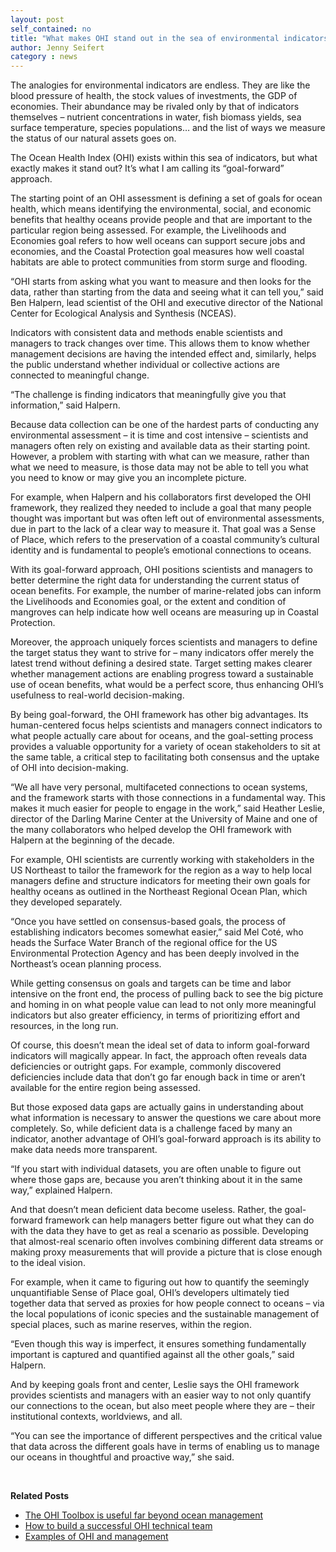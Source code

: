 ```yaml
---
layout: post
self_contained: no
title: "What makes OHI stand out in the sea of environmental indicators?"
author: Jenny Seifert
category : news 
---
```

The analogies for environmental indicators are endless. They are like the blood pressure of health, the stock values of investments, the GDP of economies. Their abundance may be rivaled only by that of indicators themselves – nutrient concentrations in water, fish biomass yields, sea surface temperature, species populations… and the list of ways we measure the status of our natural assets goes on.

The Ocean Health Index (OHI) exists within this sea of indicators, but what exactly makes it stand out? It’s what I am calling its “goal-forward” approach. 

The starting point of an OHI assessment is defining a set of goals for ocean health, which means identifying the environmental, social, and economic benefits that healthy oceans provide people and that are important to the particular region being assessed. For example, the Livelihoods and Economies goal refers to how well oceans can support secure jobs and economies, and the Coastal Protection goal measures how well coastal habitats are able to protect communities from storm surge and flooding. 

“OHI starts from asking what you want to measure and then looks for the data, rather than starting from the data and seeing what it can tell you,” said Ben Halpern, lead scientist of the OHI and executive director of the National Center for Ecological Analysis and Synthesis (NCEAS).

Indicators with consistent data and methods enable scientists and managers to track changes over time. This allows them to know whether management decisions are having the intended effect and, similarly, helps the public understand whether individual or collective actions are connected to meaningful change. 

“The challenge is finding indicators that meaningfully give you that information,” said Halpern.

Because data collection can be one of the hardest parts of conducting any environmental assessment – it is time and cost intensive – scientists and managers often rely on existing and available data as their starting point. However, a problem with starting with what can we measure, rather than what we need to measure, is those data may not be able to tell you what you need to know or may give you an incomplete picture. 

For example, when Halpern and his collaborators first developed the OHI framework, they realized they needed to include a goal that many people thought was important but was often left out of environmental assessments, due in part to the lack of a clear way to measure it. That goal was a Sense of Place, which refers to the preservation of a coastal community’s cultural identity and is fundamental to people’s emotional connections to oceans. 

With its goal-forward approach, OHI positions scientists and managers to better determine the right data for understanding the current status of ocean benefits. For example, the number of marine-related jobs can inform the Livelihoods and Economies goal, or the extent and condition of mangroves can help indicate how well oceans are measuring up in Coastal Protection.

Moreover, the approach uniquely forces scientists and managers to define the target status they want to strive for – many indicators offer merely the latest trend without defining a desired state. Target setting makes clearer whether management actions are enabling progress toward a sustainable use of ocean benefits, what would be a perfect score, thus enhancing OHI’s usefulness to real-world decision-making. 

By being goal-forward, the OHI framework has other big advantages. Its human-centered focus helps scientists and managers connect indicators to what people actually care about for oceans, and the goal-setting process provides a valuable opportunity for a variety of ocean stakeholders to sit at the same table, a critical step to facilitating both consensus and the uptake of OHI into decision-making.

“We all have very personal, multifaceted connections to ocean systems, and the framework starts with those connections in a fundamental way. This makes it much easier for people to engage in the work,” said Heather Leslie, director of the Darling Marine Center at the University of Maine and one of the many collaborators who helped develop the OHI framework with Halpern at the beginning of the decade. 

For example, OHI scientists are currently working with stakeholders in the US Northeast to tailor the framework for the region as a way to help local managers define and structure indicators for meeting their own goals for healthy oceans as outlined in the Northeast Regional Ocean Plan, which they developed separately.  

“Once you have settled on consensus-based goals, the process of establishing indicators becomes somewhat easier,” said Mel Coté, who heads the Surface Water Branch of the regional office for the US Environmental Protection Agency and has been deeply involved in the Northeast’s ocean planning process. 

While getting consensus on goals and targets can be time and labor intensive on the front end, the process of pulling back to see the big picture and homing in on what people value can lead to not only more meaningful indicators but also greater efficiency, in terms of prioritizing effort and resources, in the long run. 

Of course, this doesn’t mean the ideal set of data to inform goal-forward indicators will magically appear. In fact, the approach often reveals data deficiencies or outright gaps. For example, commonly discovered deficiencies include data that don’t go far enough back in time or aren’t available for the entire region being assessed. 

But those exposed data gaps are actually gains in understanding about what information is necessary to answer the questions we care about more completely. So, while deficient data is a challenge faced by many an indicator, another advantage of OHI’s goal-forward approach is its ability to make data needs more transparent. 

“If you start with individual datasets, you are often unable to figure out where those gaps are, because you aren’t thinking about it in the same way,” explained Halpern.

And that doesn’t mean deficient data become useless. Rather, the goal-forward framework can help managers better figure out what they can do with the data they have to get as real a scenario as possible. Developing that almost-real scenario often involves combining different data streams or making proxy measurements that will provide a picture that is close enough to the ideal vision.

For example, when it came to figuring out how to quantify the seemingly unquantifiable Sense of Place goal, OHI’s developers ultimately tied together data that served as proxies for how people connect to oceans – via the local populations of iconic species and the sustainable management of special places, such as marine reserves, within the region. 

“Even though this way is imperfect, it ensures something fundamentally important is captured and quantified against all the other goals,” said Halpern. 

And by keeping goals front and center, Leslie says the OHI framework provides scientists and managers with an easier way to not only quantify our connections to the ocean, but also meet people where they are – their institutional contexts, worldviews, and all.

“You can see the importance of different perspectives and the critical value that data across the different goals have in terms of enabling us to manage our oceans in thoughtful and proactive way,” she said.

<br>

**Related Posts**

- [The OHI Toolbox is useful far beyond ocean management](http://ohi-science.org/news/what-is-the-ohi-toolbox)<br/>
- [How to build a successful OHI technical team](http://ohi-science.org/news/how-to-build-successful-technical-team)<br/>
- [Examples of OHI and management](http://ohi-science.org/news/ohi-and-management)
